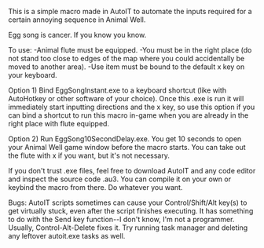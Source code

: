 This is a simple macro made in AutoIT to automate the inputs required for a certain annoying sequence in Animal Well.

Egg song is cancer. If you know you know.  

To use: 
-Animal flute must be equipped. 
-You must be in the right place (do not stand too close to edges of the map where you could accidentally be moved to another area). 
-Use item must be bound to the default x key on your keyboard. 

Option 1) Bind EggSongInstant.exe to a keyboard shortcut (like with AutoHotkey or other software of your choice). Once this .exe is run it will immediately start inputting directions and the x key, so use this option if you can bind a shortcut to run this macro in-game when you are already in the right place with flute equipped.  

Option 2) Run EggSong10SecondDelay.exe. You get 10 seconds to open your Animal Well game window before the macro starts. You can take out the flute with x if you want, but it's not necessary. 

If you don't trust .exe files, feel free to download AutoIT and any code editor and inspect the source code .au3. You can compile it on your own or keybind the macro from there. Do whatever you want.

Bugs: AutoIT scripts sometimes can cause your Control/Shift/Alt key(s) to get virtually stuck, even after the script finishes executing. It has something to do with the Send key function--I don't know, I'm not a programmer. Usually, Control-Alt-Delete fixes it. Try running task manager and deleting any leftover autoit.exe tasks as well. 


